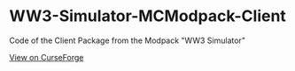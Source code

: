 # WW3-Simulator-MCModpack-Client
  
  
Code of the Client Package from the Modpack "WW3 Simulator"
  
  
[View on CurseForge](https://www.curseforge.com/minecraft/modpacks/ww3-simulator)

